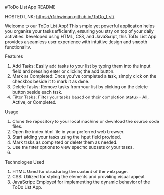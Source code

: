 #ToDo List App README

HOSTED LINK:   https://r1dhwiman.github.io/ToDo_List/

Welcome to our ToDo List App! This simple yet powerful application helps you organize your tasks efficiently, ensuring you stay on top of your daily activities. Developed using HTML, CSS, and JavaScript, this ToDo List App provides a seamless user experience with intuitive design and smooth functionality.

Features
1.  Add Tasks: Easily add tasks to your list by typing them into the input field and pressing enter or clicking the add button.
2.  Mark as Completed: Once you've completed a task, simply click on the checkbox beside it to mark it as done.
3.  Delete Tasks: Remove tasks from your list by clicking on the delete button beside each task.
4.  Filter Tasks: Filter your tasks based on their completion status - All, Active, or Completed.

Usage
1.  Clone the repository to your local machine or download the source code files.
2.  Open the index.html file in your preferred web browser.
3.  Start adding your tasks using the input field provided.
4.  Mark tasks as completed or delete them as needed.
5.  Use the filter options to view specific subsets of your tasks.
6.  
Technologies Used
1.  HTML: Used for structuring the content of the web page.
2.  CSS: Utilized for styling the elements and providing visual appeal.
3.  JavaScript: Employed for implementing the dynamic behavior of the ToDo List App.
